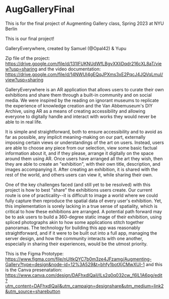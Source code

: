 # AugGalleryFinal
This is for the final project of Augmenting Gallery class, Spring 2023 at NYU Berlin


This is our final project!

GalleryEverywhere, created by Samuel (@Opal42) & Yupu

Zip file of the project: https://drive.google.com/file/d/131IFUKNUdWfLBgvXXIiDqdr216cXL8aT/view?usp=sharing
and the video documentation: https://drive.google.com/file/d/14NWUI4gEQqJPXms3xE2PqcJ4JQVqLmuI/view?usp=sharing

GalleryEverywhere is an AR application that allows users to curate their own exhibitions and share them through a built-in community and on social media. We were inspired by the reading on ignorant museums to replicate the experience of knowledge creation and the Van Abbemuseum's DIY Archive, using AR as a means of creating accessibility and allowing everyone to digitally handle and interact with works they would never be able to in real life.

It is simple and straightforward, both to ensure accessibility and to avoid as far as possible, any implicit meaning-making on our part, externally imposing certain views or understandings of the art on users. Instead, users are able to choose any piece from our selection, view some basic factual information about it, and if they please, arrange it digitally on the space around them using AR. Once users have arranged all the art they wish, then they are able to create an "exhibition", with their own title, description, and images accompanying it. After creating an exhibition, it is shared with the rest of the world, and others users can view it, while sharing their own.

One of the key challenges faced (and still yet to be resolved) with this project is how to best "share" the exhibitions users create. Our current route is one of practicality--it is difficult to image a world where we could fully capture then reproduce the spatial data of every user's exhibition. Yet, this implementation is sorely lacking in a true sense of spatiality, which is critical to how these exhibitions are arranged. A potential path forward may be to ask users to build a 360-degree static image of their exhibition, using spliced photographs akin to how some applications stitch together panoramas. The technology for building this app was reasonably straightforward, and if it were to be built out into a full app, managing the server design, and how the community interacts with one another, especially in sharing their experiences, would be the utmost priority.

This is the Figma Prototype: https://www.figma.com/file/nUItkQYC7b0m3ze4JFzamg/Augmenting-Gallery?type=design&node-id=12%3A529&t=bhfy1botXjCMwXUI-1
and this is the Canva presenatation: https://www.canva.com/design/DAFhxdlQaiI/lLs2q0q032cw_f6lL1A6pg/edit?utm_content=DAFhxdlQaiI&utm_campaign=designshare&utm_medium=link2&utm_source=sharebutton
